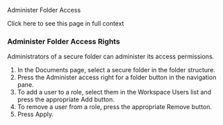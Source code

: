 Administer Folder Access

Click here to see this page in full context

###  Administer Folder Access Rights

Administrators of a secure folder can administer its access permissions.

  1. In the Documents page, select a secure folder in the folder structure. 
  2. Press the Administer access right for a folder button in the navigation pane. 
  3. To add a user to a role, select them in the Workspace Users list and press the appropriate Add button. 
  4. To remove a user from a role, press the appropriate Remove button. 
  5. Press Apply. 

